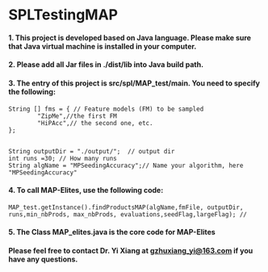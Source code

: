 # SPLTestingMAP
#### 1. This project is developed based on Java language. Please make sure that Java virtual machine is installed in your computer.
#### 2. Please add all Jar files in ./dist/lib into Java build path.
#### 3. The entry of this project is src/spl/MAP_test/main. You need to specify the following:

	String [] fms = { // Feature models (FM) to be sampled
			"ZipMe",//the first FM
			"HiPAcc",// the second one, etc.
  	};    
	
	 
 	String outputDir = "./output/";  // output dir
  	int runs =30; // How many runs
  	String algName = "MPSeedingAccuracy";// Name your algorithm, here "MPSeedingAccuracy"	


#### 4. To call MAP-Elites, use the following code:
 
  	MAP_test.getInstance().findProductsMAP(algName,fmFile, outputDir, runs,min_nbProds, max_nbProds, evaluations,seedFlag,largeFlag); //
 
#### 5. The Class MAP_elites.java is the core code for MAP-Elites



#### Please feel free to contact Dr. Yi Xiang at gzhuxiang_yi@163.com if you have any questions. 